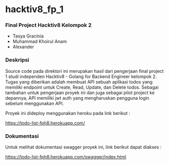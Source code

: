 # hacktiv8_fp_1

### Final Project Hacktiv8 Kelompok 2
- Tasya Gracinia
- Muhammad Khoirul Anam
- Alexander

### Deskripsi
Source code pada direktori ini merupakan hasil dari pengerjaan final project 1 studi independen Hacktiv8 - Golang for Backend Engineer kelompok 2. Tugas yang diberikan adalah membuat API sebuah aplikasi todos yang memiliki endpoint untuk Create, Read, Update, dan Delete todos. Sebagai tambahan untuk pengerjaan proyek ini dan juga sebagai pilot project ke depannya, API memiliki jwt auth yang mengharuskan pengguna login sebelum menggunakan API.

Proyek ini dideploy menggunakan heroku pada link berikut :

https://todo-list-fph8.herokuapp.com/



### Dokumentasi
Untuk melihat dokumentasi swagger proyek ini, link berikut dapat diakses :

https://todo-list-fph8.herokuapp.com/swagger/index.html

